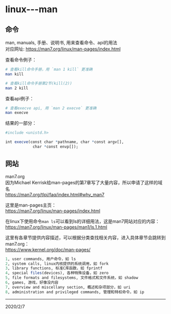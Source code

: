 # linux---man

## 命令
man, manuals, 手册、说明书, 用来查看命令、api的用法  
对应网址: https://man7.org/linux/man-pages/index.html  

查看命令例子：  
```sh
# 查看kill命令手册，用 `man 1 kill` 更准确
man kill

# 查看kill命令手册第2节(kill(2))
man 2 kill
```

查看api例子：  
```sh
# 查看execve api, 用 `man 2 execve` 更准确
man execve
```
结果的一部分：  
```r
#include <unistd.h>

int execve(const char *pathname, char *const argv[],
            char *const envp[]);
```

## 网站
man7.org  
因为Michael Kerrisk给man-pages的第7章写了大量内容，所以申请了这样的域名  
https://man7.org/tlpi/faq/index.html#why_man7  

这里是man-pages主页：  
https://man7.org/linux/man-pages/index.html  

在linux下使用命令`man ls`可以看到ls的详细用法，这是man7网站对应的内容：  
https://man7.org/linux/man-pages/man1/ls.1.html  

这里有各章节提供内容描述，可以根据分类查找相关内容，进入具体章节会跳转到 man7.org：  
https://www.kernel.org/doc/man-pages/  
```r
1, user commands, 用户命令，如 ls
2, system calls, linux内核提供的系统调用，如 fork
3, library functions, 标准C库函数，如 fprintf
4, special files(devices), 各种特殊设备，如 zero
5, file formats and filesystems, 文件格式和文件系统，如 shadow
6, games, 游戏，好像没内容
7, overview and miscellany section, 概述和杂项部分，如 uri
8, administration and privileged commands, 管理和特权命令，如 ip
```


---
2020/2/7  
